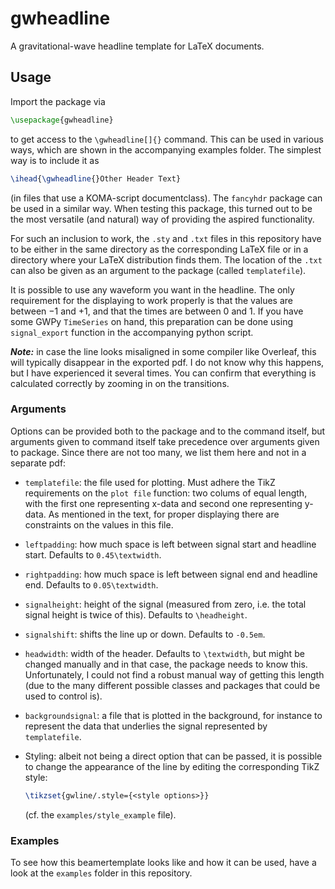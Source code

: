 # gwheadline

A gravitational-wave headline template for LaTeX documents.

## Usage

Import the package via

```tex
\usepackage{gwheadline}
```

to get access to the `\gwheadline[]{}` command. This can be used in various
ways, which are shown in the accompanying examples folder. The simplest way is
to include it as

```tex
\ihead{\gwheadline{}Other Header Text}
```

(in files that use a KOMA-script documentclass). The `fancyhdr` package can be
used in a similar way. When testing this package, this turned out to be the
most versatile (and natural) way of providing the aspired functionality.

For such an inclusion to work, the `.sty` and `.txt` files in this repository
have to be either in the same directory as the corresponding LaTeX file or in a
directory where your LaTeX distribution finds them. The location of the `.txt`
can also be given as an argument to the package (called `templatefile`).

It is possible to use any waveform you want in the headline. The only
requirement for the displaying to work properly is that the values are
between $-1$ and $+1$, and that the times are between $0$ and $1$. If you
have some GWPy ``TimeSeries`` on hand, this preparation can be done using
`signal_export` function in the accompanying python script.

***Note:*** in case the line looks misaligned in some compiler like Overleaf,
this will typically disappear in the exported pdf. I do not know why this
happens, but I have experienced it several times. You can confirm that
everything is calculated correctly by zooming in on the transitions.

### Arguments

Options can be provided both to the package and to the command itself, but
arguments given to command itself take precedence over arguments given to package.
Since there are not too many, we list them here and not in a separate pdf:

- `templatefile`: the file used for plotting. Must adhere the TikZ requirements
  on the `plot file` function: two colums of equal length, with the first one
  representing x-data and second one representing y-data. As mentioned in the
  text, for proper displaying there are constraints on the values in this file.

- `leftpadding`: how much space is left between signal start and headline start.
  Defaults to `0.45\textwidth`.

- `rightpadding`: how much space is left between signal end and headline end.
  Defaults to `0.05\textwidth`.

- `signalheight`: height of the signal (measured from zero, i.e. the total
  signal height is twice of this). Defaults to `\headheight`.

- `signalshift`: shifts the line up or down. Defaults to `-0.5em`.

- `headwidth`: width of the header. Defaults to `\textwidth`, but might be
  changed manually and in that case, the package needs to know this. Unfortunately,
  I could not find a robust manual way of getting this length (due to the many
  different possible classes and packages that could be used to control is).

- `backgroundsignal`: a file that is plotted in the background, for instance
  to represent the data that underlies the signal represented by `templatefile`.

- Styling: albeit not being a direct option that can be passed, it is possible
  to change the appearance of the line by editing the corresponding TikZ style:

  ```tex
  \tikzset{gwline/.style={<style options>}}
  ```

  (cf. the `examples/style_example` file).

### Examples

To see how this beamertemplate looks like and how it can be used, have
a look at the `examples` folder in this repository.

